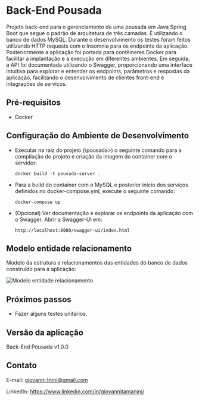 # Back-End Pousada

Projeto back-end para o gerenciamento de uma pousada em Java Spring Boot que segue o padrão de arquitetura de três camadas. É utilizando o banco de dados MySQL. Durante o desenvolvimento os testes foram feitos utilizando HTTP requests com o Insomnia para os endpoints da aplicação. Posteriormente a aplicação foi portada para contêineres Docker para facilitar a implantação e a execução em diferentes ambientes. Em seguida, a API foi documentada utilizando o Swagger, proporcionando uma interface intuitiva para explorar e entender os endpoints, parâmetros e respostas da aplicação, facilitando o desenvolvimento de clientes front-end e integrações de serviços.   

## Pré-requisitos

- Docker

## Configuração do Ambiente de Desenvolvimento

- Executar na raiz do projeto (\pousada>) o seguinte comando para a compilação do projeto e criação da imagem do container com o servidor:

    ```docker build -t pousada-server .```

- Para a build do container com o MySQL e posterior início dos serviços definidos no docker-compose.yml, execute o seguinte comando:

    ```docker-compose up```

- (Opcional) Ver documentação e explorar os endpoints da aplicação com o Swagger. Abrir a Swagger-UI em:

  ```http://localhost:8080/swagger-ui/index.html```

## Modelo entidade relacionamento

Modelo da estrutura e relacionamentos das entidades do banco de dados construído para a aplicação:

![Modelo entidade relacionamento](/src/main/resources/static/mer.png)

## Próximos passos

- Fazer alguns testes unitários.

## Versão da aplicação

Back-End Pousada v1.0.0

## Contato

E-mail: giovanni.tnini@gmail.com

LinkedIn: https://www.linkedin.com/in/giovannitamanini/

